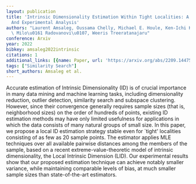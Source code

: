 ```yaml
---
layout: publication
title: 'Intrinsic Dimensionality Estimation Within Tight Localities: A Theoretical
  And Experimental Analysis'
authors: "Laurent Amsaleg, Oussama Chelly, Michael E. Houle, Ken-Ichi Kawarabayashi,\
  \ Milo\u0161 Radovanovi\u0107, Weeris Treeratanajaru"
conference: Arxiv
year: 2022
bibkey: amsaleg2022intrinsic
citations: 1
additional_links: [{name: Paper, url: 'https://arxiv.org/abs/2209.14475'}]
tags: ["Similarity Search"]
short_authors: Amsaleg et al.
---
```

Accurate estimation of Intrinsic Dimensionality (ID) is of crucial importance
in many data mining and machine learning tasks, including dimensionality
reduction, outlier detection, similarity search and subspace clustering.
However, since their convergence generally requires sample sizes (that is,
neighborhood sizes) on the order of hundreds of points, existing ID estimation
methods may have only limited usefulness for applications in which the data
consists of many natural groups of small size. In this paper, we propose a
local ID estimation strategy stable even for `tight' localities consisting of
as few as 20 sample points. The estimator applies MLE techniques over all
available pairwise distances among the members of the sample, based on a recent
extreme-value-theoretic model of intrinsic dimensionality, the Local Intrinsic
Dimension (LID). Our experimental results show that our proposed estimation
technique can achieve notably smaller variance, while maintaining comparable
levels of bias, at much smaller sample sizes than state-of-the-art estimators.